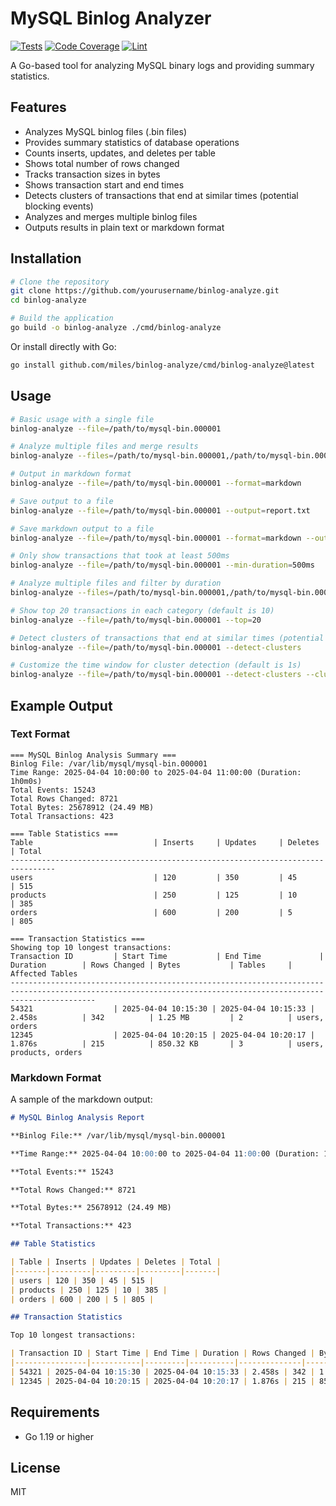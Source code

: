 # MySQL Binlog Analyzer

[![Tests](https://github.com/miles/binlog-analyze/actions/workflows/tests.yml/badge.svg)](https://github.com/miles/binlog-analyze/actions/workflows/tests.yml)
[![Code Coverage](https://github.com/miles/binlog-analyze/actions/workflows/coverage.yml/badge.svg)](https://github.com/miles/binlog-analyze/actions/workflows/coverage.yml)
[![Lint](https://github.com/miles/binlog-analyze/actions/workflows/lint.yml/badge.svg)](https://github.com/miles/binlog-analyze/actions/workflows/lint.yml)

A Go-based tool for analyzing MySQL binary logs and providing summary statistics.

## Features

- Analyzes MySQL binlog files (.bin files)
- Provides summary statistics of database operations
- Counts inserts, updates, and deletes per table
- Shows total number of rows changed
- Tracks transaction sizes in bytes
- Shows transaction start and end times
- Detects clusters of transactions that end at similar times (potential blocking events)
- Analyzes and merges multiple binlog files
- Outputs results in plain text or markdown format

## Installation

```bash
# Clone the repository
git clone https://github.com/yourusername/binlog-analyze.git
cd binlog-analyze

# Build the application
go build -o binlog-analyze ./cmd/binlog-analyze
```

Or install directly with Go:

```bash
go install github.com/miles/binlog-analyze/cmd/binlog-analyze@latest
```

## Usage

```bash
# Basic usage with a single file
binlog-analyze --file=/path/to/mysql-bin.000001

# Analyze multiple files and merge results
binlog-analyze --files=/path/to/mysql-bin.000001,/path/to/mysql-bin.000002

# Output in markdown format
binlog-analyze --file=/path/to/mysql-bin.000001 --format=markdown

# Save output to a file
binlog-analyze --file=/path/to/mysql-bin.000001 --output=report.txt

# Save markdown output to a file
binlog-analyze --file=/path/to/mysql-bin.000001 --format=markdown --output=report.md

# Only show transactions that took at least 500ms
binlog-analyze --file=/path/to/mysql-bin.000001 --min-duration=500ms

# Analyze multiple files and filter by duration
binlog-analyze --files=/path/to/mysql-bin.000001,/path/to/mysql-bin.000002 --min-duration=1s

# Show top 20 transactions in each category (default is 10)
binlog-analyze --file=/path/to/mysql-bin.000001 --top=20

# Detect clusters of transactions that end at similar times (potential blocking events)
binlog-analyze --file=/path/to/mysql-bin.000001 --detect-clusters

# Customize the time window for cluster detection (default is 1s)
binlog-analyze --file=/path/to/mysql-bin.000001 --detect-clusters --cluster-window=500ms
```

## Example Output

### Text Format

```
=== MySQL Binlog Analysis Summary ===
Binlog File: /var/lib/mysql/mysql-bin.000001
Time Range: 2025-04-04 10:00:00 to 2025-04-04 11:00:00 (Duration: 1h0m0s)
Total Events: 15243
Total Rows Changed: 8721
Total Bytes: 25678912 (24.49 MB)
Total Transactions: 423

=== Table Statistics ===
Table                           | Inserts     | Updates     | Deletes     | Total      
--------------------------------------------------------------------------------
users                           | 120         | 350         | 45          | 515        
products                        | 250         | 125         | 10          | 385        
orders                          | 600         | 200         | 5           | 805

=== Transaction Statistics ===
Showing top 10 longest transactions:
Transaction ID         | Start Time           | End Time             | Duration        | Rows Changed | Bytes           | Tables     | Affected Tables
---------------------------------------------------------------------------------------------------------------------------------------------------------------
54321                  | 2025-04-04 10:15:30 | 2025-04-04 10:15:33 | 2.458s          | 342          | 1.25 MB         | 2          | users, orders
12345                  | 2025-04-04 10:20:15 | 2025-04-04 10:20:17 | 1.876s          | 215          | 850.32 KB       | 3          | users, products, orders
```

### Markdown Format

A sample of the markdown output:

```markdown
# MySQL Binlog Analysis Report

**Binlog File:** /var/lib/mysql/mysql-bin.000001

**Time Range:** 2025-04-04 10:00:00 to 2025-04-04 11:00:00 (Duration: 1h0m0s)

**Total Events:** 15243

**Total Rows Changed:** 8721

**Total Bytes:** 25678912 (24.49 MB)

**Total Transactions:** 423

## Table Statistics

| Table | Inserts | Updates | Deletes | Total |
|-------|---------|---------|---------|-------|
| users | 120 | 350 | 45 | 515 |
| products | 250 | 125 | 10 | 385 |
| orders | 600 | 200 | 5 | 805 |

## Transaction Statistics

Top 10 longest transactions:

| Transaction ID | Start Time | End Time | Duration | Rows Changed | Bytes | Tables | Affected Tables |
|----------------|-----------|---------|----------|--------------|-------|--------|----------------|
| 54321 | 2025-04-04 10:15:30 | 2025-04-04 10:15:33 | 2.458s | 342 | 1.25 MB | 2 | users, orders |
| 12345 | 2025-04-04 10:20:15 | 2025-04-04 10:20:17 | 1.876s | 215 | 850.32 KB | 3 | users, products, orders |
```

## Requirements

- Go 1.19 or higher

## License

MIT